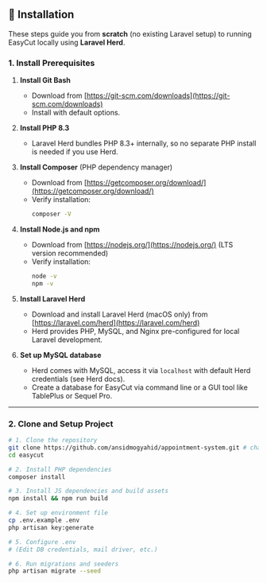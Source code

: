 ## 🚀 Installation

These steps guide you from **scratch** (no existing Laravel setup) to running EasyCut locally using **Laravel Herd**.

### 1. Install Prerequisites

1. **Install Git Bash**

    - Download from [https://git-scm.com/downloads](https://git-scm.com/downloads)
    - Install with default options.

2. **Install PHP 8.3**

    - Laravel Herd bundles PHP 8.3+ internally, so no separate PHP install is needed if you use Herd.

3. **Install Composer** (PHP dependency manager)

    - Download from [https://getcomposer.org/download/](https://getcomposer.org/download/)
    - Verify installation:
        ```bash
        composer -V
        ```

4. **Install Node.js and npm**

    - Download from [https://nodejs.org/](https://nodejs.org/) (LTS version recommended)
    - Verify installation:
        ```bash
        node -v
        npm -v
        ```

5. **Install Laravel Herd**

    - Download and install Laravel Herd (macOS only) from [https://laravel.com/herd](https://laravel.com/herd)
    - Herd provides PHP, MySQL, and Nginx pre-configured for local Laravel development.

6. **Set up MySQL database**
    - Herd comes with MySQL, access it via `localhost` with default Herd credentials (see Herd docs).
    - Create a database for EasyCut via command line or a GUI tool like TablePlus or Sequel Pro.

---

### 2. Clone and Setup Project

```bash
# 1. Clone the repository
git clone https://github.com/ansidmogyahid/appointment-system.git # change this
cd easycut

# 2. Install PHP dependencies
composer install

# 3. Install JS dependencies and build assets
npm install && npm run build

# 4. Set up environment file
cp .env.example .env
php artisan key:generate

# 5. Configure .env
# (Edit DB credentials, mail driver, etc.)

# 6. Run migrations and seeders
php artisan migrate --seed
```
